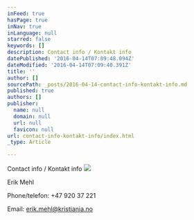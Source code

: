 ```yaml
---
inFeed: true
hasPage: true
inNav: true
inLanguage: null
starred: false
keywords: []
description: Contact info / Kontakt info
datePublished: '2016-04-14T07:09:48.094Z'
dateModified: '2016-04-14T07:09:40.391Z'
title: ''
author: []
sourcePath: _posts/2016-04-14-contact-info-kontakt-info.md
published: true
authors: []
publisher:
  name: null
  domain: null
  url: null
  favicon: null
url: contact-info-kontakt-info/index.html
_type: Article

---
```

Contact info / Kontakt info
![](https://the-grid-user-content.s3-us-west-2.amazonaws.com/8b61788f-a272-4772-90b8-1ce1d758014e.jpg)

Erik Mehl

Phone/telefon: +47 920 37 221

Email: erik.mehl@kristiania.no